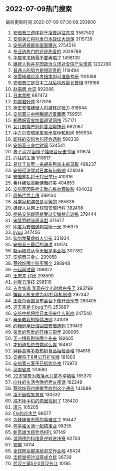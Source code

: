 ## 2022-07-09热门搜索 
最后更新时间 2022-07-09 07:30:09.293900 
1. [安倍晋三遗体将于凌晨运往东京](https://s.weibo.com/weibo?q=%23%E5%AE%89%E5%80%8D%E6%99%8B%E4%B8%89%E9%81%97%E4%BD%93%E5%B0%86%E4%BA%8E%E5%87%8C%E6%99%A8%E8%BF%90%E5%BE%80%E4%B8%9C%E4%BA%AC%23&Refer=top) 3587502
1. [安倍身亡将引发日本政坛大动荡](https://s.weibo.com/weibo?q=%23%E5%AE%89%E5%80%8D%E8%BA%AB%E4%BA%A1%E5%B0%86%E5%BC%95%E5%8F%91%E6%97%A5%E6%9C%AC%E6%94%BF%E5%9D%9B%E5%A4%A7%E5%8A%A8%E8%8D%A1%23&Refer=top) 3115739
1. [安倍遇袭最新画面曝光](https://s.weibo.com/weibo?q=%23%E5%AE%89%E5%80%8D%E9%81%87%E8%A2%AD%E6%9C%80%E6%96%B0%E7%94%BB%E9%9D%A2%E6%9B%9D%E5%85%89%23&Refer=top) 2754514
1. [专业选热门的还是热爱的](https://s.weibo.com/weibo?q=%23%E4%B8%93%E4%B8%9A%E9%80%89%E7%83%AD%E9%97%A8%E7%9A%84%E8%BF%98%E6%98%AF%E7%83%AD%E7%88%B1%E7%9A%84%23&Refer=top) 2029788
1. [华晨宇求杨幂不要再唱了](https://s.weibo.com/weibo?q=%23%E5%8D%8E%E6%99%A8%E5%AE%87%E6%B1%82%E6%9D%A8%E5%B9%82%E4%B8%8D%E8%A6%81%E5%86%8D%E5%94%B1%E4%BA%86%23&Refer=top) 1498130
1. [嫌疑人称并非因政治立场对安倍产生恨意](https://s.weibo.com/weibo?q=%23%E5%AB%8C%E7%96%91%E4%BA%BA%E7%A7%B0%E5%B9%B6%E9%9D%9E%E5%9B%A0%E6%94%BF%E6%B2%BB%E7%AB%8B%E5%9C%BA%E5%AF%B9%E5%AE%89%E5%80%8D%E4%BA%A7%E7%94%9F%E6%81%A8%E6%84%8F%23&Refer=top) 1232266
1. [普通人的努力是很珍贵的](https://s.weibo.com/weibo?q=%23%E6%99%AE%E9%80%9A%E4%BA%BA%E7%9A%84%E5%8A%AA%E5%8A%9B%E6%98%AF%E5%BE%88%E7%8F%8D%E8%B4%B5%E7%9A%84%23&Refer=top) 1119494
1. [张雪峰建议高考结束即可准备考研](https://s.weibo.com/weibo?q=%23%E5%BC%A0%E9%9B%AA%E5%B3%B0%E5%BB%BA%E8%AE%AE%E9%AB%98%E8%80%83%E7%BB%93%E6%9D%9F%E5%8D%B3%E5%8F%AF%E5%87%86%E5%A4%87%E8%80%83%E7%A0%94%23&Refer=top) 1101088
1. [安倍晋三是日本二战后执政最长首相](https://s.weibo.com/weibo?q=%23%E5%AE%89%E5%80%8D%E6%99%8B%E4%B8%89%E6%98%AF%E6%97%A5%E6%9C%AC%E4%BA%8C%E6%88%98%E5%90%8E%E6%89%A7%E6%94%BF%E6%9C%80%E9%95%BF%E9%A6%96%E7%9B%B8%23&Refer=top) 978168
1. [赵露思 台词](https://s.weibo.com/weibo?q=%E8%B5%B5%E9%9C%B2%E6%80%9D%20%E5%8F%B0%E8%AF%8D&Refer=top) 892086
1. [日本禁枪](https://s.weibo.com/weibo?q=%23%E6%97%A5%E6%9C%AC%E7%A6%81%E6%9E%AA%23&Refer=top) 887473
1. [刘奕君好帅](https://s.weibo.com/weibo?q=%23%E5%88%98%E5%A5%95%E5%90%9B%E5%A5%BD%E5%B8%85%23&Refer=top) 872916
1. [枪击安倍嫌疑人将被移送检方](https://s.weibo.com/weibo?q=%23%E6%9E%AA%E5%87%BB%E5%AE%89%E5%80%8D%E5%AB%8C%E7%96%91%E4%BA%BA%E5%B0%86%E8%A2%AB%E7%A7%BB%E9%80%81%E6%A3%80%E6%96%B9%23&Refer=top) 818644
1. [安倍晋三中枪瞬间近景画面](https://s.weibo.com/weibo?q=%23%E5%AE%89%E5%80%8D%E6%99%8B%E4%B8%89%E4%B8%AD%E6%9E%AA%E7%9E%AC%E9%97%B4%E8%BF%91%E6%99%AF%E7%94%BB%E9%9D%A2%23&Refer=top) 759551
1. [郑秀妍官宣加盟遥望网络](https://s.weibo.com/weibo?q=%23%E9%83%91%E7%A7%80%E5%A6%8D%E5%AE%98%E5%AE%A3%E5%8A%A0%E7%9B%9F%E9%81%A5%E6%9C%9B%E7%BD%91%E7%BB%9C%23&Refer=top) 757171
1. [女儿剖腹产妈妈含泪帮抹药](https://s.weibo.com/weibo?q=%23%E5%A5%B3%E5%84%BF%E5%89%96%E8%85%B9%E4%BA%A7%E5%A6%88%E5%A6%88%E5%90%AB%E6%B3%AA%E5%B8%AE%E6%8A%B9%E8%8D%AF%23&Refer=top) 662067
1. [中方向安倍家属表示哀悼和慰问](https://s.weibo.com/weibo?q=%23%E4%B8%AD%E6%96%B9%E5%90%91%E5%AE%89%E5%80%8D%E5%AE%B6%E5%B1%9E%E8%A1%A8%E7%A4%BA%E5%93%80%E6%82%BC%E5%92%8C%E6%85%B0%E9%97%AE%23&Refer=top) 659934
1. [卸任的安倍为何还会遇刺](https://s.weibo.com/weibo?q=%23%E5%8D%B8%E4%BB%BB%E7%9A%84%E5%AE%89%E5%80%8D%E4%B8%BA%E4%BD%95%E8%BF%98%E4%BC%9A%E9%81%87%E5%88%BA%23&Refer=top) 590339
1. [安倍晋三身亡时间](https://s.weibo.com/weibo?q=%23%E5%AE%89%E5%80%8D%E6%99%8B%E4%B8%89%E8%BA%AB%E4%BA%A1%E6%97%B6%E9%97%B4%23&Refer=top) 534541
1. [男子买22面镜子挂阳台反击邻居](https://s.weibo.com/weibo?q=%23%E7%94%B7%E5%AD%90%E4%B9%B022%E9%9D%A2%E9%95%9C%E5%AD%90%E6%8C%82%E9%98%B3%E5%8F%B0%E5%8F%8D%E5%87%BB%E9%82%BB%E5%B1%85%23&Refer=top) 511674
1. [向往的生活](https://s.weibo.com/weibo?q=%E5%90%91%E5%BE%80%E7%9A%84%E7%94%9F%E6%B4%BB&Refer=top) 510617
1. [易烊千玺罗一舟胡先煦尚未被录取](https://s.weibo.com/weibo?q=%23%E6%98%93%E7%83%8A%E5%8D%83%E7%8E%BA%E7%BD%97%E4%B8%80%E8%88%9F%E8%83%A1%E5%85%88%E7%85%A6%E5%B0%9A%E6%9C%AA%E8%A2%AB%E5%BD%95%E5%8F%96%23&Refer=top) 498237
1. [安倍经济学对日本有何影响](https://s.weibo.com/weibo?q=%23%E5%AE%89%E5%80%8D%E7%BB%8F%E6%B5%8E%E5%AD%A6%E5%AF%B9%E6%97%A5%E6%9C%AC%E6%9C%89%E4%BD%95%E5%BD%B1%E5%93%8D%23&Refer=top) 428049
1. [安倍葬礼将于12日举行](https://s.weibo.com/weibo?q=%23%E5%AE%89%E5%80%8D%E8%91%AC%E7%A4%BC%E5%B0%86%E4%BA%8E12%E6%97%A5%E4%B8%BE%E8%A1%8C%23&Refer=top) 410316
1. [希林娜依高新疆舞好美](https://s.weibo.com/weibo?q=%23%E5%B8%8C%E6%9E%97%E5%A8%9C%E4%BE%9D%E9%AB%98%E6%96%B0%E7%96%86%E8%88%9E%E5%A5%BD%E7%BE%8E%23&Refer=top) 404853
1. [安倍死因系枪击致心脏血管破裂](https://s.weibo.com/weibo?q=%23%E5%AE%89%E5%80%8D%E6%AD%BB%E5%9B%A0%E7%B3%BB%E6%9E%AA%E5%87%BB%E8%87%B4%E5%BF%83%E8%84%8F%E8%A1%80%E7%AE%A1%E7%A0%B4%E8%A3%82%23&Refer=top) 404032
1. [恐怖片咒上线](https://s.weibo.com/weibo?q=%23%E6%81%90%E6%80%96%E7%89%87%E5%92%92%E4%B8%8A%E7%BA%BF%23&Refer=top) 399134
1. [科学家和演员是平等的](https://s.weibo.com/weibo?q=%23%E7%A7%91%E5%AD%A6%E5%AE%B6%E5%92%8C%E6%BC%94%E5%91%98%E6%98%AF%E5%B9%B3%E7%AD%89%E7%9A%84%23&Refer=top) 385828
1. [嫌疑人从网上获知安倍行程](https://s.weibo.com/weibo?q=%23%E5%AB%8C%E7%96%91%E4%BA%BA%E4%BB%8E%E7%BD%91%E4%B8%8A%E8%8E%B7%E7%9F%A5%E5%AE%89%E5%80%8D%E8%A1%8C%E7%A8%8B%23&Refer=top) 382498
1. [枪杀安倍嫌犯接受过实弹射击训练](https://s.weibo.com/weibo?q=%23%E6%9E%AA%E6%9D%80%E5%AE%89%E5%80%8D%E5%AB%8C%E7%8A%AF%E6%8E%A5%E5%8F%97%E8%BF%87%E5%AE%9E%E5%BC%B9%E5%B0%84%E5%87%BB%E8%AE%AD%E7%BB%83%23&Refer=top) 379444
1. [宋慧乔时装周造型](https://s.weibo.com/weibo?q=%23%E5%AE%8B%E6%85%A7%E4%B9%94%E6%97%B6%E8%A3%85%E5%91%A8%E9%80%A0%E5%9E%8B%23&Refer=top) 371677
1. [印度为安倍遇刺哀悼一天](https://s.weibo.com/weibo?q=%23%E5%8D%B0%E5%BA%A6%E4%B8%BA%E5%AE%89%E5%80%8D%E9%81%87%E5%88%BA%E5%93%80%E6%82%BC%E4%B8%80%E5%A4%A9%23&Refer=top) 356375
1. [liyuu](https://s.weibo.com/weibo?q=liyuu&Refer=top) 347456
1. [仙剑龙葵虚拟人公布](https://s.weibo.com/weibo?q=%23%E4%BB%99%E5%89%91%E9%BE%99%E8%91%B5%E8%99%9A%E6%8B%9F%E4%BA%BA%E5%85%AC%E5%B8%83%23&Refer=top) 331934
1. [安倍晋三最后的演讲](https://s.weibo.com/weibo?q=%23%E5%AE%89%E5%80%8D%E6%99%8B%E4%B8%89%E6%9C%80%E5%90%8E%E7%9A%84%E6%BC%94%E8%AE%B2%23&Refer=top) 319174
1. [赵丽颖说从今天起是事业福](https://s.weibo.com/weibo?q=%23%E8%B5%B5%E4%B8%BD%E9%A2%96%E8%AF%B4%E4%BB%8E%E4%BB%8A%E5%A4%A9%E8%B5%B7%E6%98%AF%E4%BA%8B%E4%B8%9A%E7%A6%8F%23&Refer=top) 307782
1. [安倍晋三身亡](https://s.weibo.com/weibo?q=%23%E5%AE%89%E5%80%8D%E6%99%8B%E4%B8%89%E8%BA%AB%E4%BA%A1%23&Refer=top) 299058
1. [蔡徐坤哪个赔买哪个](https://s.weibo.com/weibo?q=%23%E8%94%A1%E5%BE%90%E5%9D%A4%E5%93%AA%E4%B8%AA%E8%B5%94%E4%B9%B0%E5%93%AA%E4%B8%AA%23&Refer=top) 298948
1. [一起同过窗](https://s.weibo.com/weibo?q=%E4%B8%80%E8%B5%B7%E5%90%8C%E8%BF%87%E7%AA%97&Refer=top) 298822
1. [王庆来 讨厌](https://s.weibo.com/weibo?q=%E7%8E%8B%E5%BA%86%E6%9D%A5%20%E8%AE%A8%E5%8E%8C&Refer=top) 298590
1. [刘青云演技](https://s.weibo.com/weibo?q=%23%E5%88%98%E9%9D%92%E4%BA%91%E6%BC%94%E6%8A%80%23&Refer=top) 298519
1. [吉克隽逸 我现在比小时候白多了](https://s.weibo.com/weibo?q=%E5%90%89%E5%85%8B%E9%9A%BD%E9%80%B8%20%E6%88%91%E7%8E%B0%E5%9C%A8%E6%AF%94%E5%B0%8F%E6%97%B6%E5%80%99%E7%99%BD%E5%A4%9A%E4%BA%86&Refer=top) 293799
1. [嫌疑人枪支或为3D打印机制作](https://s.weibo.com/weibo?q=%23%E5%AB%8C%E7%96%91%E4%BA%BA%E6%9E%AA%E6%94%AF%E6%88%96%E4%B8%BA3D%E6%89%93%E5%8D%B0%E6%9C%BA%E5%88%B6%E4%BD%9C%23&Refer=top) 292342
1. [王嘉尔泰国发布会台下像开音乐节](https://s.weibo.com/weibo?q=%23%E7%8E%8B%E5%98%89%E5%B0%94%E6%B3%B0%E5%9B%BD%E5%8F%91%E5%B8%83%E4%BC%9A%E5%8F%B0%E4%B8%8B%E5%83%8F%E5%BC%80%E9%9F%B3%E4%B9%90%E8%8A%82%23&Refer=top) 260405
1. [这天空是卡bug了吗](https://s.weibo.com/weibo?q=%23%E8%BF%99%E5%A4%A9%E7%A9%BA%E6%98%AF%E5%8D%A1bug%E4%BA%86%E5%90%97%23&Refer=top) 253887
1. [安倍中枪将给日本带来什么影响](https://s.weibo.com/weibo?q=%23%E5%AE%89%E5%80%8D%E4%B8%AD%E6%9E%AA%E5%B0%86%E7%BB%99%E6%97%A5%E6%9C%AC%E5%B8%A6%E6%9D%A5%E4%BB%80%E4%B9%88%E5%BD%B1%E5%93%8D%23&Refer=top) 247540
1. [母亲教我的择偶法则](https://s.weibo.com/weibo?q=%23%E6%AF%8D%E4%BA%B2%E6%95%99%E6%88%91%E7%9A%84%E6%8B%A9%E5%81%B6%E6%B3%95%E5%88%99%23&Refer=top) 241019
1. [约翰逊用日语回应安倍遇刺](https://s.weibo.com/weibo?q=%23%E7%BA%A6%E7%BF%B0%E9%80%8A%E7%94%A8%E6%97%A5%E8%AF%AD%E5%9B%9E%E5%BA%94%E5%AE%89%E5%80%8D%E9%81%87%E5%88%BA%23&Refer=top) 239413
1. [亲爱的热爱的开播三周年](https://s.weibo.com/weibo?q=%23%E4%BA%B2%E7%88%B1%E7%9A%84%E7%83%AD%E7%88%B1%E7%9A%84%E5%BC%80%E6%92%AD%E4%B8%89%E5%91%A8%E5%B9%B4%23&Refer=top) 208095
1. [王一博影剧综哪个先来](https://s.weibo.com/weibo?q=%23%E7%8E%8B%E4%B8%80%E5%8D%9A%E5%BD%B1%E5%89%A7%E7%BB%BC%E5%93%AA%E4%B8%AA%E5%85%88%E6%9D%A5%23&Refer=top) 192605
1. [才知道拒绝白嫖这么爽](https://s.weibo.com/weibo?q=%23%E6%89%8D%E7%9F%A5%E9%81%93%E6%8B%92%E7%BB%9D%E7%99%BD%E5%AB%96%E8%BF%99%E4%B9%88%E7%88%BD%23&Refer=top) 184817
1. [钟薛高等多款热销食品抽检合格](https://s.weibo.com/weibo?q=%23%E9%92%9F%E8%96%9B%E9%AB%98%E7%AD%89%E5%A4%9A%E6%AC%BE%E7%83%AD%E9%94%80%E9%A3%9F%E5%93%81%E6%8A%BD%E6%A3%80%E5%90%88%E6%A0%BC%23&Refer=top) 184616
1. [安娜将于8月公开扩张版](https://s.weibo.com/weibo?q=%23%E5%AE%89%E5%A8%9C%E5%B0%86%E4%BA%8E8%E6%9C%88%E5%85%AC%E5%BC%80%E6%89%A9%E5%BC%A0%E7%89%88%23&Refer=top) 181803
1. [安倍晋三妻子已抵达奈良](https://s.weibo.com/weibo?q=%23%E5%AE%89%E5%80%8D%E6%99%8B%E4%B8%89%E5%A6%BB%E5%AD%90%E5%B7%B2%E6%8A%B5%E8%BE%BE%E5%A5%88%E8%89%AF%23&Refer=top) 173973
1. [河南省考](https://s.weibo.com/weibo?q=%E6%B2%B3%E5%8D%97%E7%9C%81%E8%80%83&Refer=top) 170680
1. [22岁辅警为救落水儿童不幸牺牲](https://s.weibo.com/weibo?q=%2322%E5%B2%81%E8%BE%85%E8%AD%A6%E4%B8%BA%E6%95%91%E8%90%BD%E6%B0%B4%E5%84%BF%E7%AB%A5%E4%B8%8D%E5%B9%B8%E7%89%BA%E7%89%B2%23&Refer=top) 165370
1. [向往的生活今晚听老友夜话](https://s.weibo.com/weibo?q=%23%E5%90%91%E5%BE%80%E7%9A%84%E7%94%9F%E6%B4%BB%E4%BB%8A%E6%99%9A%E5%90%AC%E8%80%81%E5%8F%8B%E5%A4%9C%E8%AF%9D%23&Refer=top) 162248
1. [蔡徐坤我也是歌手收到这个通告](https://s.weibo.com/weibo?q=%23%E8%94%A1%E5%BE%90%E5%9D%A4%E6%88%91%E4%B9%9F%E6%98%AF%E6%AD%8C%E6%89%8B%E6%94%B6%E5%88%B0%E8%BF%99%E4%B8%AA%E9%80%9A%E5%91%8A%23&Refer=top) 142889
1. [凌不疑假笑男孩](https://s.weibo.com/weibo?q=%23%E5%87%8C%E4%B8%8D%E7%96%91%E5%81%87%E7%AC%91%E7%94%B7%E5%AD%A9%23&Refer=top) 130532
1. [戒不掉手机的原因找到了](https://s.weibo.com/weibo?q=%23%E6%88%92%E4%B8%8D%E6%8E%89%E6%89%8B%E6%9C%BA%E7%9A%84%E5%8E%9F%E5%9B%A0%E6%89%BE%E5%88%B0%E4%BA%86%23&Refer=top) 128420
1. [潇元](https://s.weibo.com/weibo?q=%E6%BD%87%E5%85%83&Refer=top) 105205
1. [Fly的花木兰](https://s.weibo.com/weibo?q=%23Fly%E7%9A%84%E8%8A%B1%E6%9C%A8%E5%85%B0%23&Refer=top) 99577
1. [为妹妹报志愿的事难过了](https://s.weibo.com/weibo?q=%23%E4%B8%BA%E5%A6%B9%E5%A6%B9%E6%8A%A5%E5%BF%97%E6%84%BF%E7%9A%84%E4%BA%8B%E9%9A%BE%E8%BF%87%E4%BA%86%23&Refer=top) 99447
1. [何幸福关涛一起搞事业](https://s.weibo.com/weibo?q=%23%E4%BD%95%E5%B9%B8%E7%A6%8F%E5%85%B3%E6%B6%9B%E4%B8%80%E8%B5%B7%E6%90%9E%E4%BA%8B%E4%B8%9A%23&Refer=top) 98355
1. [新英雄戈娅登场KPL](https://s.weibo.com/weibo?q=%23%E6%96%B0%E8%8B%B1%E9%9B%84%E6%88%88%E5%A8%85%E7%99%BB%E5%9C%BAKPL%23&Refer=top) 97149
1. [温网德约科维奇逆转进决赛](https://s.weibo.com/weibo?q=%23%E6%B8%A9%E7%BD%91%E5%BE%B7%E7%BA%A6%E7%A7%91%E7%BB%B4%E5%A5%87%E9%80%86%E8%BD%AC%E8%BF%9B%E5%86%B3%E8%B5%9B%23&Refer=top) 92703
1. [安娜](https://s.weibo.com/weibo?q=%E5%AE%89%E5%A8%9C&Refer=top) 74114
1. [全球网友都来给哥交作业啦](https://s.weibo.com/weibo?q=%23%E5%85%A8%E7%90%83%E7%BD%91%E5%8F%8B%E9%83%BD%E6%9D%A5%E7%BB%99%E5%93%A5%E4%BA%A4%E4%BD%9C%E4%B8%9A%E5%95%A6%23&Refer=top) 45424
1. [孟鹤堂把沙溢塞成仓鼠](https://s.weibo.com/weibo?q=%23%E5%AD%9F%E9%B9%A4%E5%A0%82%E6%8A%8A%E6%B2%99%E6%BA%A2%E5%A1%9E%E6%88%90%E4%BB%93%E9%BC%A0%23&Refer=top) 36739
1. [武汉三镇5比0武汉长江](https://s.weibo.com/weibo?q=%23%E6%AD%A6%E6%B1%89%E4%B8%89%E9%95%875%E6%AF%940%E6%AD%A6%E6%B1%89%E9%95%BF%E6%B1%9F%23&Refer=top) 10185
